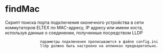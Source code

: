 # findMac
Скрипт поиска порта подключения оконечного устройства в сети коммутаторов ELTEX  по MAC-адресу, IP адресу или имени хоста, используя данные о соединении, полученные посредством LLDP

                    параметры подключения прописываются в файле config.ini
                    lldp должно быть настроено на аплинках предварительно.
